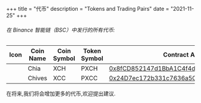 +++
title = "代币"
description = "Tokens and Trading Pairs"
date = "2021-11-25"
+++

###### 在 Binance 智能链（BSC）中发行的所有代币:

| Icon | Coin Name | Coin Symbol | Token Symbol | Contract Address                                                                                                   |
| ---- | --------- | ----------- | ------------ | ------------------------------------------------------------------------------------------------------------------ |
|      | Chia      | XCH         | PXCH         | [0x8fCD852147d1BbA1C4f4dFf07880cCB25DD36DD7](https://bscscan.com/token/0x8fCD852147d1BbA1C4f4dFf07880cCB25DD36DD7) |
|      | Chives    | XCC         | PXCC         | [0x24D7ec172b331c7636a5Ca604de890996e5e2028](https://bscscan.com/token/0x24D7ec172b331c7636a5Ca604de890996e5e2028) |

在将来,我们将会增加更多的代币,欢迎提出建议.
